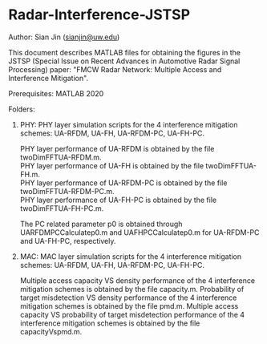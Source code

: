 # Radar-Interference-JSTSP
Author: Sian Jin (sianjin@uw.edu)

This document describes MATLAB files for obtaining the figures in the JSTSP (Special Issue on Recent Advances in Automotive Radar Signal Processing) paper: 
"FMCW Radar Network: Multiple Access and Interference Mitigation". 


Prerequisites: MATLAB 2020 

Folders:

1)  PHY: PHY layer simulation scripts for the 4 interference mitigation schemes: UA-RFDM, UA-FH, UA-RFDM-PC, UA-FH-PC.

	 PHY layer performance of UA-RFDM is obtained by the file twoDimFFTUA-RFDM.m.  
	 PHY layer performance of UA-FH is obtained by the file twoDimFFTUA-FH.m.  
	 PHY layer performance of UA-RFDM-PC is obtained by the file twoDimFFTUA-RFDM-PC.m.  
	 PHY layer performance of UA-FH-PC is obtained by the file twoDimFFTUA-FH-PC.m.    
	 
	 The PC related parameter p0 is obtained through UARFDMPCCalculatep0.m and UAFHPCCalculatep0.m for UA-RFDM-PC and UA-FH-PC, respectively.
  
2)  MAC: MAC layer simulation scripts for the 4 interference mitigation schemes: UA-RFDM, UA-FH, UA-RFDM-PC, UA-FH-PC.

	 Multiple access capacity VS density performance of the 4 interference mitigation schemes is obtained by the file capacity.m. 
	 Probability of target misdetection VS density performance of the 4 interference mitigation schemes is obtained by the file pmd.m. 
	 Multiple access capacity VS probability of target misdetection performance of the 4 interference mitigation schemes is obtained by the file capacityVspmd.m. 
  
